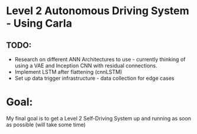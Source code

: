 # Level 2 Autonomous Driving System - Using Carla #

## TODO: ##
- Research on different ANN Architectures to use - currently thinking of using a VAE and Inception CNN with 
residual connections.
- Implement LSTM after flattening (cnnLSTM)
- Set up data trigger infrastructure - data collection for edge cases

# Goal:
My final goal is to get a Level 2 Self-Driving System up and running as soon as possible (will take some time)
